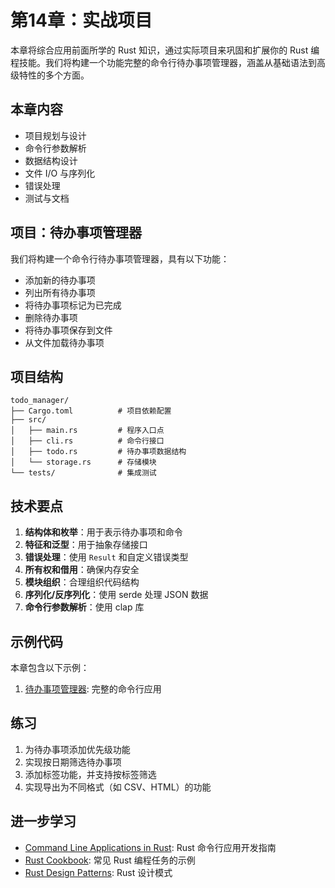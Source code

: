 # 第14章：实战项目

本章将综合应用前面所学的 Rust 知识，通过实际项目来巩固和扩展你的 Rust 编程技能。我们将构建一个功能完整的命令行待办事项管理器，涵盖从基础语法到高级特性的多个方面。

## 本章内容

- 项目规划与设计
- 命令行参数解析
- 数据结构设计
- 文件 I/O 与序列化
- 错误处理
- 测试与文档

## 项目：待办事项管理器

我们将构建一个命令行待办事项管理器，具有以下功能：

- 添加新的待办事项
- 列出所有待办事项
- 将待办事项标记为已完成
- 删除待办事项
- 将待办事项保存到文件
- 从文件加载待办事项

## 项目结构

```
todo_manager/
├── Cargo.toml          # 项目依赖配置
├── src/
│   ├── main.rs         # 程序入口点
│   ├── cli.rs          # 命令行接口
│   ├── todo.rs         # 待办事项数据结构
│   └── storage.rs      # 存储模块
└── tests/              # 集成测试
```

## 技术要点

1. **结构体和枚举**：用于表示待办事项和命令
2. **特征和泛型**：用于抽象存储接口
3. **错误处理**：使用 `Result` 和自定义错误类型
4. **所有权和借用**：确保内存安全
5. **模块组织**：合理组织代码结构
6. **序列化/反序列化**：使用 serde 处理 JSON 数据
7. **命令行参数解析**：使用 clap 库

## 示例代码

本章包含以下示例：

1. [待办事项管理器](./examples/todo_manager/): 完整的命令行应用

## 练习

1. 为待办事项添加优先级功能
2. 实现按日期筛选待办事项
3. 添加标签功能，并支持按标签筛选
4. 实现导出为不同格式（如 CSV、HTML）的功能

## 进一步学习

- [Command Line Applications in Rust](https://rust-cli.github.io/book/): Rust 命令行应用开发指南
- [Rust Cookbook](https://rust-lang-nursery.github.io/rust-cookbook/): 常见 Rust 编程任务的示例
- [Rust Design Patterns](https://rust-unofficial.github.io/patterns/): Rust 设计模式